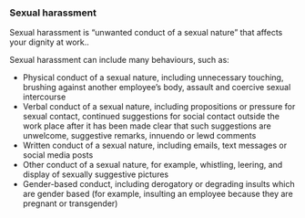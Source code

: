 ###  Sexual harassment

Sexual harassment is “unwanted conduct of a sexual nature” that affects your
dignity at work..

Sexual harassment can include many behaviours, such as:

  * Physical conduct of a sexual nature, including unnecessary touching, brushing against another employee’s body, assault and coercive sexual intercourse 
  * Verbal conduct of a sexual nature, including propositions or pressure for sexual contact, continued suggestions for social contact outside the work place after it has been made clear that such suggestions are unwelcome, suggestive remarks, innuendo or lewd comments 
  * Written conduct of a sexual nature, including emails, text messages or social media posts 
  * Other conduct of a sexual nature, for example, whistling, leering, and display of sexually suggestive pictures 
  * Gender-based conduct, including derogatory or degrading insults which are gender based (for example, insulting an employee because they are pregnant or transgender) 
